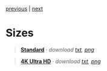 [previous](x) | [next](x)  

# Sizes  
> [**Standard**](x) · *download [txt](x), [png](x)*  

> [**4K Ultra HD**](x) · *download [txt](x), [png](x)*  
